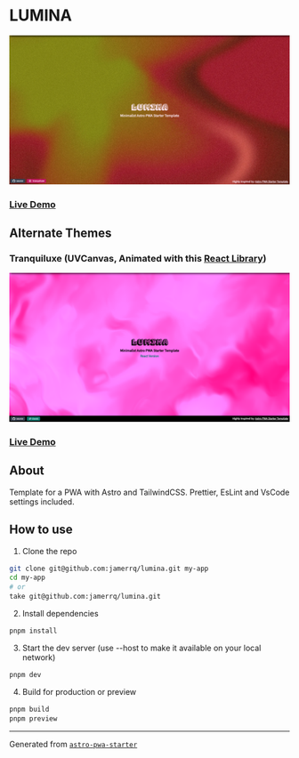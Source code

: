 # LUMINA

![alt text](./lib/snaps/preview.png)

### [Live Demo](https://lumina-sigma.vercel.app/)

## Alternate Themes

### Tranquiluxe (UVCanvas, Animated with this [React Library](https://uvcanvas.com/docs/components/tranquiluxe))

![alt text](./lib/snaps/tranquiluxe.png)

### [Live Demo](https://lumina-git-uvcanvas-jamerrq.vercel.app/)

## About

Template for a PWA with Astro and TailwindCSS. Prettier, EsLint and VsCode
settings included.

## How to use

1. Clone the repo

```bash
git clone git@github.com:jamerrq/lumina.git my-app
cd my-app
# or
take git@github.com:jamerrq/lumina.git
```

2. Install dependencies

```bash
pnpm install
```

3. Start the dev server (use --host to make it available on your local network)

```bash
pnpm dev
```

4. Build for production or preview

```bash
pnpm build
pnpm preview
```

---

Generated from
[`astro-pwa-starter`](https://github.com/shaunchander/astro-pwa-starter)
